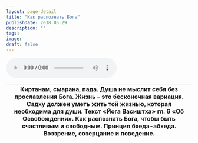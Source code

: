 ```yaml
---
layout: page-detail
title: "Как распознать Бога"
publishDate: 2018.05.29
description: ""
tags:
image:
draft: false
---
```


<audio title="2018.05.29 - Как распознать Бога.mp3" src="https://filer-api.advayta.org/v1.0/public/files/75564" controls=""></audio>

| Киртанам, смарана, пада. Душа не мыслит себя без прославления Бога. Жизнь – это бесконечная вариация. Садху должен уметь жить той жизнью, которая необходима для души.  Текст «Йога Васиштха» гл. 6 «Об Освобождении». Как распознать Бога, чтобы быть счастливым и свободным. Принцип бхеда-абхеда. Воззрение, созерцание и поведение. |
| --------------------------------------------------------------------------------------------------------------------------------------------------------------------------------------------------------------------------------------------------------------------------------------------------------------------------------------- |

  
